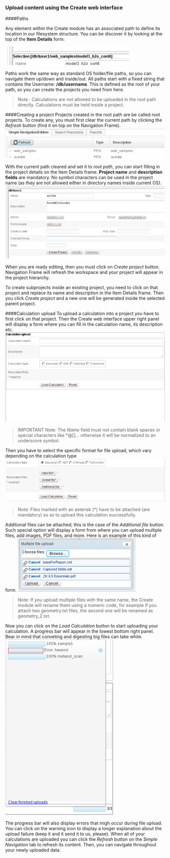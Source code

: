 ### Upload content using the Create web interface
####Paths

Any element within the Create module has an associated path to define its location in our filesystem structure. You can be discover it by looking at the top of the **Item Details** form: 

![Element current path](/images/CreateDetailsPath.png)

Paths work the same way as standard OS folder/file paths, so you can navigate them up/down and inside/out.
All paths start with a fixed string that contains the Username: **/db/username**. This is defined as the root of your path, so  you can create the projects you need from here.

> Note :  Calculations are not allowed to be uploaded in the root path directly. Calculations must be held inside a project.

####Creating a project
Projects created in the root path are be called root projects. To create any, you must first clear the current path by clicking the *Refresh* button (find it on top on the Navigation Frame). 
![Refresh and reset path button](/images/CreateNavigationTreeRefresh.png)

With the current path cleared and set it to _root path_, you can start filling in the project details on the Item Details frame.
**Project name** and **description fields** are mandatory. No symbol characters can be used in the project name (as they are not allowed either in directory names inside current OS). ![Create project form, note root path on top](/images/CreateItemDetailsCreateProject.png) 

When you are ready editing, then you must click on *Create project* button. Navigation Frame will refresh the workspace and your project will appear in the project hierarchy.

To create subprojects inside an existing project, you need to click on that project and replace its name and description in the Item Details frame.  Then you click *Create project* and a new one will be generated inside the selected parent project.

####Calculation upload
To upload a calculation into a project you have to first click on that project. Then the Create web interface upper right panel will display a form where you can fill in the calculation name, its description etc.
![Calculation upload form](/images/WebUploadForm.png)
> IMPORTANT Note: The *Name* field must not contain blank spaces or special characters like \*@\[\]... otherwise it will be normalized to an underscore symbol.

Then you have to select the specific format for file upload, which vary depending on the calculation type
![Calculation type selection](/images/WebUploadForm2.png)

> Note: Files marked with an asterisk (\*) have to be attached (are mandatory) so as to upload this calculation successfully.

Additional files can be attached; this is the case of the *Additional file* button. Such special option will display a form from where you can upload multiple files, add images, PDF files, and more. Here is an example of this kind of form.
![Multiple file upload form](/images/WebUploadForm3.png)

> Note: If you upload multiple files with the same name, the Create module will rename them using a numeric code, for example if you attach two geometry.txt files, the second one will be renamed as geometry_2.txt.

Now you can click on the *Load Calculation* button to start uploading your calculation. A progress bar will appear in the lowest bottom right panel. Bear in mind that conveting and digesting big files can take while.
![Upload queue status](/images/WebUploadForm4.png "wikilink")

The progress bar will also display errors that migh occur during file upload. You can click on the warning icon to display a longer explanation about the upload failure (keep it and it send it to us, please).
When all of your calculations are uploaded you can click the *Refresh* button on the *Simple Navigation* tab to refresh its content. Then, you can navigate throughout your newly uploaded data. <span id="shellupload"></span>


